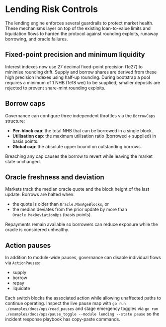 # Lending Risk Controls

The lending engine enforces several guardrails to protect market health. These
mechanisms layer on top of the existing loan-to-value limits and liquidation
flows to harden the protocol against rounding exploits, runaway borrowing, and
oracle failures.

## Fixed-point precision and minimum liquidity

Interest indexes now use 27 decimal fixed-point precision (1e27) to minimise
rounding drift. Supply and borrow shares are derived from these high precision
indexes using half-up rounding. During bootstrap a pool requires a minimum of
1 NHB (1e18 wei) to be supplied; smaller deposits are rejected to prevent
share-mint rounding exploits.

## Borrow caps

Governance can configure three independent throttles via the `BorrowCaps`
structure:

- **Per-block cap**: the total NHB that can be borrowed in a single block.
- **Utilisation cap**: the maximum utilisation ratio (borrowed ÷ supplied) in
  basis points.
- **Global cap**: the absolute upper bound on outstanding borrows.

Breaching any cap causes the borrow to revert while leaving the market state
unchanged.

## Oracle freshness and deviation

Markets track the median oracle quote and the block height of the last update.
Borrows are halted when:

- the quote is older than `Oracle.MaxAgeBlocks`, or
- the median deviates from the prior update by more than
  `Oracle.MaxDeviationBps` (basis points).

Repayments remain available so borrowers can reduce exposure while the oracle
is considered unhealthy.

## Action pauses

In addition to module-wide pauses, governance can disable individual flows via
`ActionPauses`:

- supply
- borrow
- repay
- liquidate

Each switch blocks the associated action while allowing unaffected paths to
continue operating. Inspect the live pause map with
`go run ./examples/docs/ops/read_pauses` and stage emergency toggles via
`go run ./examples/docs/ops/pause_toggle --module lending --state pause` so the
incident response playbook has copy-paste commands.
